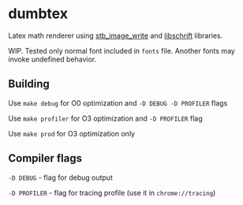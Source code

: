 # dumbtex
 Latex math renderer using [stb_image_write](https://github.com/nothings/stb/blob/master/stb_image_write.h "Link to file") and [libschrift](https://github.com/tomolt/libschrift "Link to repo") libraries.

WIP. Tested only normal font included in `fonts` file. Another fonts may invoke undefined behavior.

## Building
Use `make debug` for O0 optimization and `-D DEBUG -D PROFILER` flags

Use `make profiler` for O3 optimization and `-D PROFILER` flag

Use `make prod` for O3 optimization only

## Compiler flags
`-D DEBUG` - flag for debug output

`-D PROFILER` - flag for tracing profile (use it in `chrome://tracing`)
